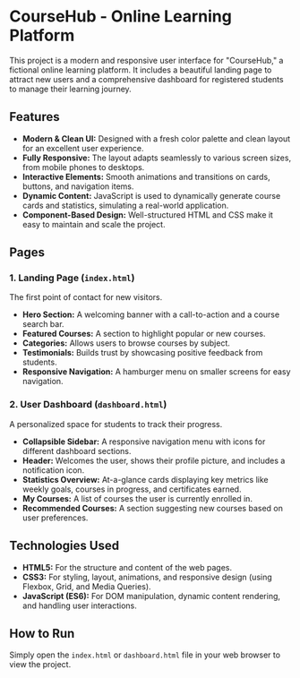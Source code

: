 # CourseHub - Online Learning Platform

This project is a modern and responsive user interface for "CourseHub," a fictional online learning platform. It includes a beautiful landing page to attract new users and a comprehensive dashboard for registered students to manage their learning journey.

## Features

- **Modern & Clean UI:** Designed with a fresh color palette and clean layout for an excellent user experience.
- **Fully Responsive:** The layout adapts seamlessly to various screen sizes, from mobile phones to desktops.
- **Interactive Elements:** Smooth animations and transitions on cards, buttons, and navigation items.
- **Dynamic Content:** JavaScript is used to dynamically generate course cards and statistics, simulating a real-world application.
- **Component-Based Design:** Well-structured HTML and CSS make it easy to maintain and scale the project.

## Pages

### 1. Landing Page (`index.html`)

The first point of contact for new visitors.
- **Hero Section:** A welcoming banner with a call-to-action and a course search bar.
- **Featured Courses:** A section to highlight popular or new courses.
- **Categories:** Allows users to browse courses by subject.
- **Testimonials:** Builds trust by showcasing positive feedback from students.
- **Responsive Navigation:** A hamburger menu on smaller screens for easy navigation.

### 2. User Dashboard (`dashboard.html`)

A personalized space for students to track their progress.
- **Collapsible Sidebar:** A responsive navigation menu with icons for different dashboard sections.
- **Header:** Welcomes the user, shows their profile picture, and includes a notification icon.
- **Statistics Overview:** At-a-glance cards displaying key metrics like weekly goals, courses in progress, and certificates earned.
- **My Courses:** A list of courses the user is currently enrolled in.
- **Recommended Courses:** A section suggesting new courses based on user preferences.

## Technologies Used

- **HTML5:** For the structure and content of the web pages.
- **CSS3:** For styling, layout, animations, and responsive design (using Flexbox, Grid, and Media Queries).
- **JavaScript (ES6):** For DOM manipulation, dynamic content rendering, and handling user interactions.

## How to Run

Simply open the `index.html` or `dashboard.html` file in your web browser to view the project.